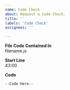 ```yaml
---
name: Code Check
about: Request a Code Check.
title: ''
labels: 'Code Check'
assignees: ''

---
```

**File Code Contained In**  
filename.js

**Start Line**  
43:00

**Code**
```
--Code Here--
```
